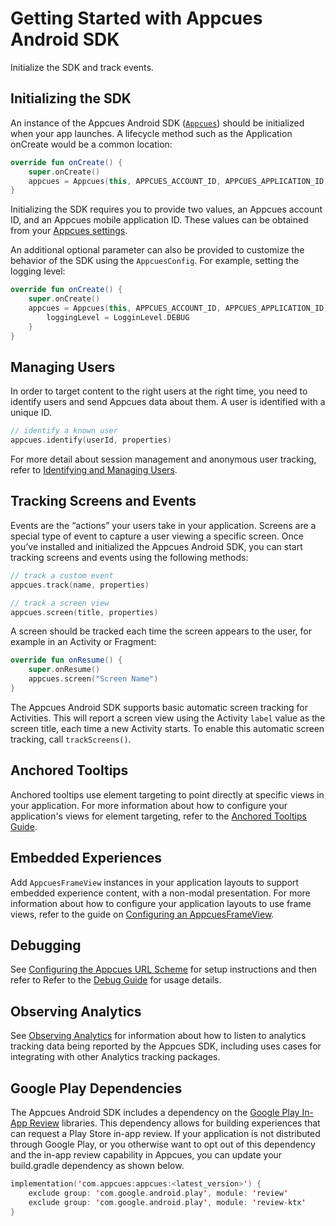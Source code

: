 # Getting Started with Appcues Android SDK

Initialize the SDK and track events.

## Initializing the SDK

An instance of the Appcues Android SDK ([`Appcues`](https://github.com/appcues/appcues-android-sdk/blob/main/appcues/src/main/java/com/appcues/Appcues.kt)) should be initialized when your app launches. A lifecycle method such as the Application onCreate would be a common location:

```kotlin
override fun onCreate() {
    super.onCreate()
    appcues = Appcues(this, APPCUES_ACCOUNT_ID, APPCUES_APPLICATION_ID)
}
```

Initializing the SDK requires you to provide two values, an Appcues account ID, and an Appcues mobile application ID. These values can be obtained from your [Appcues settings](https://studio.appcues.com/settings/account).

An additional optional parameter can also be provided to customize the behavior of the SDK using the `AppcuesConfig`. For example, setting the logging level:

```kotlin
override fun onCreate() {
    super.onCreate()
    appcues = Appcues(this, APPCUES_ACCOUNT_ID, APPCUES_APPLICATION_ID) {
        loggingLevel = LogginLevel.DEBUG
    }
}
```

## Managing Users

In order to target content to the right users at the right time, you need to identify users and send Appcues data about them. A user is identified with a unique ID.

```kotlin
// identify a known user
appcues.identify(userId, properties)
```

For more detail about session management and anonymous user tracking, refer to [Identifying and Managing Users](https://github.com/appcues/appcues-android-sdk/blob/main/docs/Identifying.md).

## Tracking Screens and Events

Events are the “actions” your users take in your application. Screens are a special type of event to capture a user viewing a specific screen. Once you’ve installed and initialized the Appcues Android SDK, you can start tracking screens and events using the following methods:

```kotlin
// track a custom event
appcues.track(name, properties)

// track a screen view
appcues.screen(title, properties)
```

A screen should be tracked each time the screen appears to the user, for example in an Activity or Fragment: 
```kotlin
override fun onResume() {
    super.onResume()
    appcues.screen("Screen Name")
}
```

The Appcues Android SDK supports basic automatic screen tracking for Activities.  This will report a screen view using the Activity `label` value as the screen title, each time a new Activity starts.  To enable this automatic screen tracking, call `trackScreens()`.

## Anchored Tooltips

Anchored tooltips use element targeting to point directly at specific views in your application. For more information about how to configure your application's views for element targeting, refer to the [Anchored Tooltips Guide](https://github.com/appcues/appcues-android-sdk/blob/main/docs/AnchoredTooltips.md).

## Embedded Experiences

Add `AppcuesFrameView` instances in your application layouts to support embedded experience content, with a non-modal presentation. For more information about how to configure your application layouts to use frame views, refer to the guide on [Configuring an AppcuesFrameView](https://github.com/appcues/appcues-android-sdk/blob/main/docs/AppcuesFrameViewConfiguring.md).

## Debugging

See [Configuring the Appcues URL Scheme](https://github.com/appcues/appcues-android-sdk/blob/main/docs/URLSchemeConfiguring.md) for setup instructions and then refer to Refer to the [Debug Guide](https://github.com/appcues/appcues-android-sdk/blob/main/docs/Debugging.md) for usage details.

## Observing Analytics

See [Observing Analytics](https://github.com/appcues/appcues-android-sdk/blob/main/docs/AnalyticObserving.md) for information about how to listen to analytics tracking data being reported by the Appcues SDK, including uses cases for integrating with other Analytics tracking packages.

## Google Play Dependencies

The Appcues Android SDK includes a dependency on the [Google Play In-App Review](https://developer.android.com/guide/playcore/in-app-review) libraries. This dependency allows for building experiences that can request a Play Store in-app review. If your application is not distributed through Google Play, or you otherwise want to opt out of this dependency and the in-app review capability in Appcues, you can update your build.gradle dependency as shown below.

```kotlin
implementation('com.appcues:appcues:<latest_version>') {
    exclude group: 'com.google.android.play', module: 'review'
    exclude group: 'com.google.android.play', module: 'review-ktx'
}
```